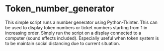 # Token_number_generator

This simple script runs a number generator using Python-Tkinter. This can be used to display token numbers or ticket numbers starting from 1 in increasing order. Simply run the script on a display connected to a computer (sound effects included). Especially useful when token system is to be maintain social distancing due to current situation.
